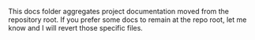 This docs folder aggregates project documentation moved from the repository root.
If you prefer some docs to remain at the repo root, let me know and I will revert those specific files.
